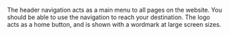 ---
---
The header navigation acts as a main menu to all pages on the website. You should be able to use the navigation to reach your destination. The logo acts as a home button, and is shown with a wordmark at large screen sizes.

